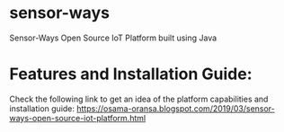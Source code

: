 # sensor-ways
Sensor-Ways Open Source IoT Platform built using Java 

# Features and Installation Guide:
Check the following link to get an idea of the platform capabilities and installation guide: https://osama-oransa.blogspot.com/2019/03/sensor-ways-open-source-iot-platform.html

